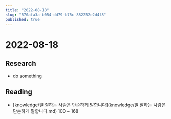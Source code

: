 ```yaml
---
title: "2022-08-18"
slug: "570afa3a-b054-dd79-b75c-882252e2d4f8"
published: true
---
```


# 2022-08-18

## Research

- do something

## Reading

- [knowledge/일 잘하는 사람은 단순하게 말합니다](knowledge/일 잘하는 사람은 단순하게 말합니다.md) 100 ~ 168